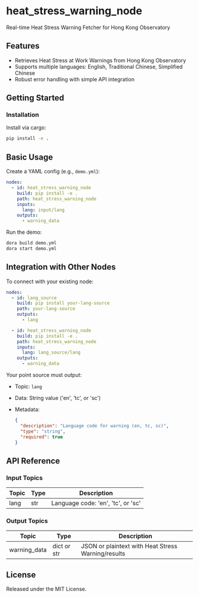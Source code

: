 # heat_stress_warning_node

Real-time Heat Stress Warning Fetcher for Hong Kong Observatory

## Features
- Retrieves Heat Stress at Work Warnings from Hong Kong Observatory
- Supports multiple languages: English, Traditional Chinese, Simplified Chinese
- Robust error handling with simple API integration

## Getting Started

### Installation
Install via cargo:
```bash
pip install -e .
```

## Basic Usage

Create a YAML config (e.g., `demo.yml`):

```yaml
nodes:
  - id: heat_stress_warning_node
    build: pip install -e .
    path: heat_stress_warning_node
    inputs:
      lang: input/lang
    outputs:
      - warning_data
```

Run the demo:

```bash
dora build demo.yml
dora start demo.yml
```


## Integration with Other Nodes

To connect with your existing node:

```yaml
nodes:
  - id: lang_source
    build: pip install your-lang-source
    path: your-lang-source
    outputs:
      - lang

  - id: heat_stress_warning_node
    build: pip install -e .
    path: heat_stress_warning_node
    inputs:
      lang: lang_source/lang
    outputs:
      - warning_data
```

Your point source must output:

* Topic: `lang`
* Data: String value ('en', 'tc', or 'sc')
* Metadata:

  ```json
  {
    "description": "Language code for warning (en, tc, sc)",
    "type": "string",
    "required": true
  }
  ```

## API Reference

### Input Topics

| Topic | Type | Description |
| ----- | ---- | ----------- |
| lang  | str  | Language code: 'en', 'tc', or 'sc' |

### Output Topics

| Topic        | Type          | Description                                         |
| ------------ | -------------| --------------------------------------------------- |
| warning_data | dict or str   | JSON or plaintext with Heat Stress Warning/results  |


## License

Released under the MIT License.
